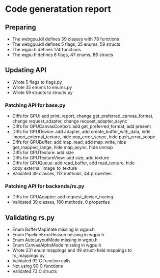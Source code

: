 # Code generatation report
## Preparing
* The webgpu.idl defines 39 classes with 78 functions
* The webgpu.idl defines 5 flags, 35 enums, 59 structs
* The wgpu.h defines 174 functions
* The wgpu.h defines 6 flags, 47 enums, 86 structs
## Updating API
* Wrote 5 flags to flags.py
* Wrote 35 enums to enums.py
* Wrote 59 structs to structs.py
### Patching API for base.py
* Diffs for GPU: add print_report, change get_preferred_canvas_format, change request_adapter, change request_adapter_async
* Diffs for GPUCanvasContext: add get_preferred_format, add present
* Diffs for GPUDevice: add adapter, add create_buffer_with_data, hide import_external_texture, hide pop_error_scope, hide push_error_scope
* Diffs for GPUBuffer: add map_read, add map_write, hide get_mapped_range, hide map_async, hide unmap
* Diffs for GPUTexture: add size
* Diffs for GPUTextureView: add size, add texture
* Diffs for GPUQueue: add read_buffer, add read_texture, hide copy_external_image_to_texture
* Validated 39 classes, 112 methods, 44 properties
### Patching API for backends/rs.py
* Diffs for GPUAdapter: add request_device_tracing
* Validated 39 classes, 100 methods, 0 properties
## Validating rs.py
* Enum BufferMapState missing in wgpu.h
* Enum PipelineErrorReason missing in wgpu.h
* Enum AutoLayoutMode missing in wgpu.h
* Enum CanvasAlphaMode missing in wgpu.h
* Wrote 231 enum mappings and 49 struct-field mappings to rs_mappings.py
* Validated 92 C function calls
* Not using 90 C functions
* Validated 73 C structs
